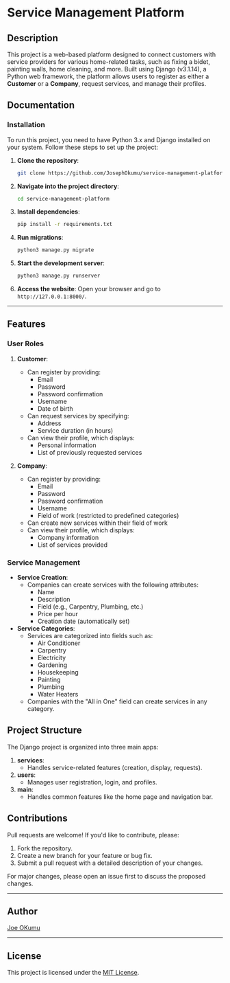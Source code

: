 # Service Management Platform

## Description
This project is a web-based platform designed to connect customers with service providers for various home-related tasks, such as fixing a bidet, painting walls, home cleaning, and more. Built using Django (v3.1.14), a Python web framework, the platform allows users to register as either a **Customer** or a **Company**, request services, and manage their profiles.

## Documentation

### Installation
To run this project, you need to have Python 3.x and Django installed on your system. Follow these steps to set up the project:

1. **Clone the repository**:
    ```bash
    git clone https://github.com/JosephOkumu/service-management-platform

    ```

2. **Navigate into the project directory**:
    ```bash
    cd service-management-platform
    ```

3. **Install dependencies**:
    ```bash
    pip install -r requirements.txt
    ```

4. **Run migrations**:
    ```bash
    python3 manage.py migrate
    ```

5. **Start the development server**:
    ```bash
    python3 manage.py runserver
    ```

6. **Access the website**:
    Open your browser and go to `http://127.0.0.1:8000/`.

---

## Features

### User Roles
1. **Customer**:
   - Can register by providing:
     - Email
     - Password
     - Password confirmation
     - Username
     - Date of birth
   - Can request services by specifying:
     - Address
     - Service duration (in hours)
   - Can view their profile, which displays:
     - Personal information
     - List of previously requested services

2. **Company**:
   - Can register by providing:
     - Email
     - Password
     - Password confirmation
     - Username
     - Field of work (restricted to predefined categories)
   - Can create new services within their field of work
   - Can view their profile, which displays:
     - Company information
     - List of services provided

### Service Management
- **Service Creation**:
  - Companies can create services with the following attributes:
    - Name
    - Description
    - Field (e.g., Carpentry, Plumbing, etc.)
    - Price per hour
    - Creation date (automatically set)
- **Service Categories**:
  - Services are categorized into fields such as:
    - Air Conditioner
    - Carpentry
    - Electricity
    - Gardening
    - Housekeeping
    - Painting
    - Plumbing
    - Water Heaters
  - Companies with the "All in One" field can create services in any category.


## Project Structure
The Django project is organized into three main apps:
1. **services**:
   - Handles service-related features (creation, display, requests).
2. **users**:
   - Manages user registration, login, and profiles.
3. **main**:
   - Handles common features like the home page and navigation bar.


## Contributions
Pull requests are welcome! If you'd like to contribute, please:
1. Fork the repository.
2. Create a new branch for your feature or bug fix.
3. Submit a pull request with a detailed description of your changes.

For major changes, please open an issue first to discuss the proposed changes.

---

## Author
[Joe OKumu](https://github.com/JosephOkumu)

---

## License
This project is licensed under the [MIT License](./LICENSE).
